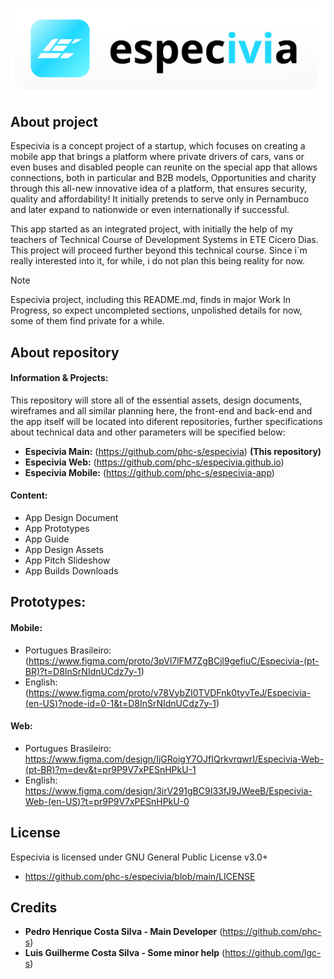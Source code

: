 ![image](svg/banner.svg)

## About project

Especivia is a concept project of a startup, which focuses on creating a mobile app that brings a platform where private drivers of cars, vans or even buses and disabled people can reunite on the special app that allows connections, both in particular and B2B models, Opportunities and charity through this all-new innovative idea of a platform, that ensures security, quality and affordability! It initially pretends to serve only in Pernambuco and later expand to nationwide or even internationally if successful.

This app started as an integrated project, with initially the help of my teachers of Technical Course of Development Systems in ETE Cicero Dias. This project will proceed further beyond this technical course. Since i`m really interested into it, for while, i do not plan this being reality for now.

>[!NOTE]
> Especivia project, including this README.md, finds in major Work In Progress, so expect uncompleted sections, unpolished details for now, some of them find private for a while.

## About repository

#### Information & Projects: 

This repository will store all of the essential assets, design documents, wireframes and all similar planning here, the front-end and back-end and the app itself will be located into diferent repositories, further specifications about technical data and other parameters will be specified below:

+ **Especivia Main:** (https://github.com/phc-s/especivia) **(This repository)**
+ **Especivia Web:** (https://github.com/phc-s/especivia.github.io)
+ **Especivia Mobile:** (https://github.com/phc-s/especivia-app)

#### Content:

+ App Design Document
+ App Prototypes 
+ App Guide
+ App Design Assets
+ App Pitch Slideshow
+ App Builds Downloads

## Prototypes: 

#### Mobile:

+ Portugues Brasileiro: (https://www.figma.com/proto/3pVl7lFM7ZgBCjl9gefiuC/Especivia-(pt-BR)?t=D8InSrNIdnUCdz7y-1)
+ English: (https://www.figma.com/proto/v78VybZI0TVDFnk0tyvTeJ/Especivia-(en-US)?node-id=0-1&t=D8InSrNIdnUCdz7y-1)

#### Web:

+ Portugues Brasileiro: https://www.figma.com/design/IjGRoigY7OJfIQrkvrqwrI/Especivia-Web-(pt-BR)?m=dev&t=pr9P9V7xPESnHPkU-1
+ English: https://www.figma.com/design/3irV291gBC9I33fJ9JWeeB/Especivia-Web-(en-US)?t=pr9P9V7xPESnHPkU-0

## License

Especivia is licensed under GNU General Public License v3.0+
+ https://github.com/phc-s/especivia/blob/main/LICENSE

## Credits

- **Pedro Henrique Costa Silva - Main Developer** (https://github.com/phc-s) 
- **Luis Guilherme Costa Silva - Some minor help** (https://github.com/lgc-s)
